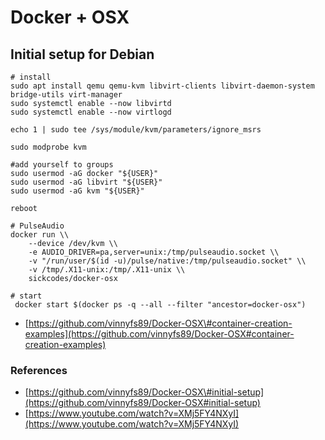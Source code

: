 # Docker + OSX

## Initial setup for Debian

```text
# install
sudo apt install qemu qemu-kvm libvirt-clients libvirt-daemon-system bridge-utils virt-manager
sudo systemctl enable --now libvirtd
sudo systemctl enable --now virtlogd

echo 1 | sudo tee /sys/module/kvm/parameters/ignore_msrs

sudo modprobe kvm

#add yourself to groups
sudo usermod -aG docker "${USER}"
sudo usermod -aG libvirt "${USER}"
sudo usermod -aG kvm "${USER}"

reboot

# PulseAudio
docker run \\
    --device /dev/kvm \\
    -e AUDIO_DRIVER=pa,server=unix:/tmp/pulseaudio.socket \\
    -v "/run/user/$(id -u)/pulse/native:/tmp/pulseaudio.socket" \\
    -v /tmp/.X11-unix:/tmp/.X11-unix \\
    sickcodes/docker-osx

# start
 docker start $(docker ps -q --all --filter "ancestor=docker-osx")
```

* [https://github.com/vinnyfs89/Docker-OSX\#container-creation-examples](https://github.com/vinnyfs89/Docker-OSX#container-creation-examples)

### References

* [https://github.com/vinnyfs89/Docker-OSX\#initial-setup](https://github.com/vinnyfs89/Docker-OSX#initial-setup)
* [https://www.youtube.com/watch?v=XMj5FY4NXyI](https://www.youtube.com/watch?v=XMj5FY4NXyI)

